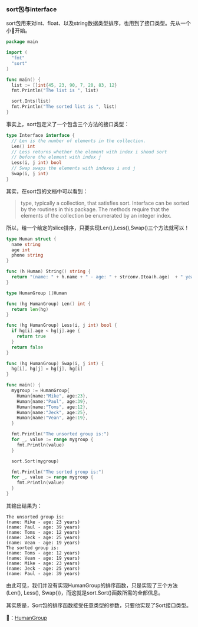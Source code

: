 ### sort包与interface

sort包用来对int、float、以及string数据类型排序，也用到了接口类型。先从一个小🌰开始。

```go
package main

import (
  "fmt"
  "sort"
)

func main() {
  list := []int{45, 23, 90, 7, 20, 83, 12}
  fmt.Println("The list is ", list)

  sort.Ints(list)
  fmt.Println("The sorted list is ", list)
}
```

事实上，sort包定义了一个包含三个方法的接口类型：

```go
type Interface interface {
  // Len is the number of elements in the collection.
  Len() int
  // Less returns whether the element with index i shoud sort
  // before the element with index j
  Less(i, j int) bool
  // Swap swaps the elements with indexes i and j
  Swap(i, j int)
}
```

其实，在sort包的文档中可以看到：

> type, typically a collection, that satisfies sort. Interface can be sorted by the routines in this package. The methods require that the elements of the collection be enumerated by an integer index.

所以，给一个给定的slice排序，只要实现Len(),Less(),Swap()三个方法就可以！

```go
type Human struct {
  name string
  age int
  phone string
}

func (h Human) String() string {
  return "(name: " + h.name + " - age: " + strconv.Itoa(h.age)  + " years)"
}

type HumanGroup []Human

func (hg HumanGroup) Len() int {
  return len(hg)
}

func (hg HumanGroup) Less(i, j int) bool {
  if hg[i].age < hg[j].age {
    return true
  }
  return false
}

func (hg HumanGroup) Swap(i, j int) {
  hg[i], hg[j] = hg[j], hg[i]
}

func main() {
  mygroup := HumanGroup{
    Human{name:"Mike", age:23},
    Human{name:"Paul", age:39},
    Human{name:"Toms", age:12},
    Human{name:"Jeck", age:25},
    Human{name:"Vean", age:19},
  }

  fmt.Println("The unsorted group is:")
  for _, value := range mygroup {
    fmt.Println(value)
  }

  sort.Sort(mygroup)

  fmt.Println("The sorted group is:")
  for _, value := range mygroup {
    fmt.Println(value)
  }
}
```

其输出结果为：

```shell
The unsorted group is:
(name: Mike - age: 23 years)
(name: Paul - age: 39 years)
(name: Toms - age: 12 years)
(name: Jeck - age: 25 years)
(name: Vean - age: 19 years)
The sorted group is:
(name: Toms - age: 12 years)
(name: Vean - age: 19 years)
(name: Mike - age: 23 years)
(name: Jeck - age: 25 years)
(name: Paul - age: 39 years)
```

由此可见，我们并没有实现HumanGroup的排序函数，只是实现了三个方法(Len(), Less(), Swap())，而这就是sort.Sort()函数所需的全部信息。

其实质是，Sort包的排序函数接受任意类型的参数，只要他实现了Sort接口类型。

🌰：[HumanGroup](example/human2.go)
